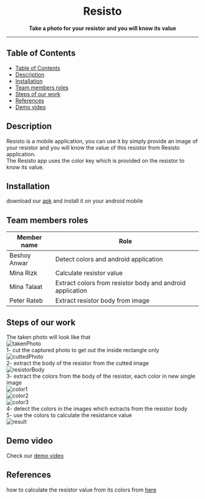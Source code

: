 <p align="center">
  <h1 align="center"> Resisto </h1>
</p>

<p align="center">
  <b>Take a photo for your resistor and you will know its value</b>
</p>

---

## Table of Contents

- [Table of Contents](#table-of-contents)
- [Description](#description)
- [Installation](#installation)
- [Team members roles](#team-members-roles)
- [Steps of our work](#steps-of-our-work)
- [References](#references)
- [Demo video](#demo-video)

## Description
Resisto is a mobile application, you can use it by simply provide an image of your resistor and you will know the value of this resistor from Resisto application.<br />
The Resisto app uses the color key which is provided on the resistor to know its value.<br />

## Installation
download our [apk](https://github.com/ETBMina/Resisto/releases/download/v1.0/Resisto.apk) and install it on your android mobile

## Team members roles
| Member name   |  Role         |
| ------------- | ------------- |
| Beshoy Anwar  | Detect colors and android application |
| Mina Rizk     | Calculate resistor value  |
| Mina Talaat   | Extract colors from resistor body and android application |
| Peter Rateb   | Extract resistor body from image  |

## Steps of our work 
The taken photo will look like that <br />
![takenPhoto](https://github.com/ETBMina/Resisto/blob/master/test/source.jpg) <br />
1- cut the captured photo to get out the inside rectangle only <br />
![cuttedPhoto](https://github.com/ETBMina/Resisto/blob/master/test/cuttedImage.jpg) <br />
2- extract the body of the resistor from the cutted image <br />
![resistorBody](https://github.com/ETBMina/Resisto/blob/master/test/resistorBody.jpg) <br />
3- extract the colors from the body of the resistor, each color in new single image <br />
![color1](https://github.com/ETBMina/Resisto/blob/master/test/extractedColors/ColorNo1.jpg) <br />
![color2](https://github.com/ETBMina/Resisto/blob/master/test/extractedColors/ColorNo2.jpg) <br />
![color3](https://github.com/ETBMina/Resisto/blob/master/test/extractedColors/ColorNo3.jpg) <br />
4- detect the colors in the images which extracts from the resistor body <br />
5- use the colors to calculate the resistance value <br />
![result](https://github.com/ETBMina/Resisto/blob/master/test/result.jpg) <br />

## Demo video
Check our [demo video](https://www.youtube.com/watch?v=di8VYU7bFb0&feature=youtu.be)

## References 
how to calculate the resistor value from its colors from [here](http://www.resistorguide.com/resistor-color-code/)
